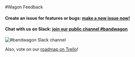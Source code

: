 #Wagon Feedback

#### Create an issue for features or bugs: [make a new issue now!](https://github.com/wagonhq/feedback/issues/new)

#### Chat with us on Slack: [join our public channel #bandwagon](http://band.wagonhq.com/)

![#bandwagon Slack channel](https://files.slack.com/files-pri/T056QBJK9-F0MQQ3W2X/pasted_image_at_2016_02_17_12_04_pm.png?pub_secret=4652fdda21)

Also, vote on our [roadmap on Trello](https://trello.com/b/HA8UlSyJ/wagon-roadmap)!
